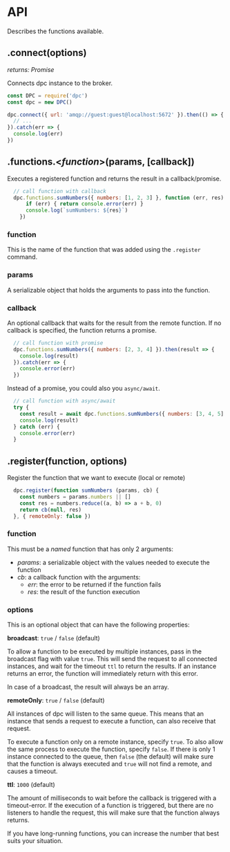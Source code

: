 # API

Describes the functions available.

## .connect(options)
*returns: Promise*

Connects dpc instance to the broker.

```js
const DPC = require('dpc')
const dpc = new DPC()

dpc.connect({ url: 'amqp://guest:guest@localhost:5672' }).then(() => {
  // ...
}).catch(err => {
  console.log(err)
})
```

## .functions.<*function*>(params, [callback])

Executes a registered function and returns the result in a callback/promise.

```js
  // call function with callback
  dpc.functions.sumNumbers({ numbers: [1, 2, 3] }, function (err, res) {
      if (err) { return console.error(err) }
      console.log(`sumNumbers: ${res}`)
    })
```

### function

This is the name of the function that was added using the `.register` command.

### params

A serializable object that holds the arguments to pass into the function.

### callback

An optional callback that waits for the result from the remote function. If no callback is specified, the function returns a promise.

```js
  // call function with promise
  dpc.functions.sumNumbers({ numbers: [2, 3, 4] }).then(result => {
    console.log(result)
  }).catch(err => {
    console.error(err)
  })
```

Instead of a promise, you could also you `async/await`.

```js
  // call function with async/await
  try {
    const result = await dpc.functions.sumNumbers({ numbers: [3, 4, 5] })
    console.log(result)
  } catch (err) {
    console.error(err)
  }
```

## .register(function, options)

Register the function that we want to execute (local or remote)

```js
  dpc.register(function sumNumbers (params, cb) {
    const numbers = params.numbers || []
    const res = numbers.reduce((a, b) => a + b, 0)
    return cb(null, res)
  }, { remoteOnly: false })
```

### function

This must be a *named* function that has only 2 arguments:

- *params*: a serializable object with the values needed to execute the function
- *cb*: a callback function with the arguments:
  - *err*: the error to be returned if the function fails
  - *res*: the result of the function execution

### options

This is an optional object that can have the following properties:

**broadcast**: `true` / `false` (default)

To allow a function to be executed by multiple instances, pass in the broadcast flag with value `true`. This will send the request to all connected instances, and wait for the timeout `ttl` to return the results. If an instance returns an error, the function will immediately return with this error.

In case of a broadcast, the result will always be an array.

**remoteOnly**: `true` / `false` (default)

All instances of dpc will listen to the same queue. This means that an instance that sends a request to execute a function, can also receive that request.

To execute a function only on a remote instance, specify `true`. To also allow the same process to execute the function, specify `false`. If there is only 1 instance connected to the queue, then `false` (the default) will make sure that the function is always executed and `true` will not find a remote, and causes a timeout.

**ttl**: `1000` (default)

The amount of milliseconds to wait before the callback is triggered with a timeout-error. If the execution of a function is triggered, but there are no listeners to handle the request, this will make sure that the function always returns.

If you have long-running functions, you can increase the number that best suits your situation.
